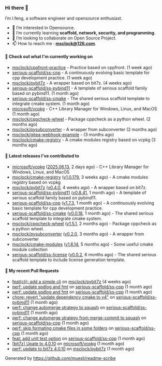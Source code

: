 ### Hi there 👋

I’m l.feng, a software engineer and opensource enthusiast.

- 👀 I’m interested in Opensource.
- 🌱 I’m currently learning **scaffold, network, security, and programming**.
- 💞️ I’m looking to collaborate on Open Source Project.
- 📫 How to reach me : **msclock@126.com**.

#### 👷 Check out what I'm currently working on

- [msclock/cppfront-practice](https://github.com/msclock/cppfront-practice) - Practice based on cppfront. (1 week ago)
- [serious-scaffold/ss-cpp](https://github.com/serious-scaffold/ss-cpp) - A continuously evolving basic template for cpp development practice. (1 week ago)
- [msclock/pybit7z](https://github.com/msclock/pybit7z) - A wrapper based on bit7z. (4 weeks ago)
- [serious-scaffold/ss-pybind11](https://github.com/serious-scaffold/ss-pybind11) - A template of serious scaffold family based on pybind11. (1 month ago)
- [serious-scaffold/ss-cmake](https://github.com/serious-scaffold/ss-cmake) - The shared serious scaffold template to integrate cmake system. (1 month ago)
- [microsoft/vcpkg](https://github.com/microsoft/vcpkg) - C&#43;&#43; Library Manager for Windows, Linux, and MacOS (1 month ago)
- [msclock/cppcheck-wheel](https://github.com/msclock/cppcheck-wheel) - Package cppcheck as a python wheel. (2 months ago)
- [msclock/pysubconverter](https://github.com/msclock/pysubconverter) - A wrapper from subconverter (2 months ago)
- [msclock/gitea-webhook-example](https://github.com/msclock/gitea-webhook-example) -  (3 months ago)
- [msclock/cmake-registry](https://github.com/msclock/cmake-registry) - A cmake modules registry based on vcpkg (3 months ago)

#### 🔭 Latest releases I've contributed to

- [microsoft/vcpkg](https://github.com/microsoft/vcpkg) ([2025.06.13](https://github.com/microsoft/vcpkg/releases/tag/2025.06.13), 2 days ago) - C&#43;&#43; Library Manager for Windows, Linux, and MacOS
- [msclock/cmake-registry](https://github.com/msclock/cmake-registry) ([v1.0.179](https://github.com/msclock/cmake-registry/releases/tag/v1.0.179), 3 weeks ago) - A cmake modules registry based on vcpkg
- [msclock/pybit7z](https://github.com/msclock/pybit7z) ([v0.4.0](https://github.com/msclock/pybit7z/releases/tag/v0.4.0), 4 weeks ago) - A wrapper based on bit7z.
- [serious-scaffold/ss-pybind11](https://github.com/serious-scaffold/ss-pybind11) ([v0.8.41](https://github.com/serious-scaffold/ss-pybind11/releases/tag/v0.8.41), 1 month ago) - A template of serious scaffold family based on pybind11.
- [serious-scaffold/ss-cpp](https://github.com/serious-scaffold/ss-cpp) ([v1.7.3](https://github.com/serious-scaffold/ss-cpp/releases/tag/v1.7.3), 1 month ago) - A continuously evolving basic template for cpp development practice.
- [serious-scaffold/ss-cmake](https://github.com/serious-scaffold/ss-cmake) ([v0.0.18](https://github.com/serious-scaffold/ss-cmake/releases/tag/v0.0.18), 1 month ago) - The shared serious scaffold template to integrate cmake system.
- [msclock/cppcheck-wheel](https://github.com/msclock/cppcheck-wheel) ([v1.5.1](https://github.com/msclock/cppcheck-wheel/releases/tag/v1.5.1), 2 months ago) - Package cppcheck as a python wheel.
- [msclock/pysubconverter](https://github.com/msclock/pysubconverter) ([v0.2.0](https://github.com/msclock/pysubconverter/releases/tag/v0.2.0), 3 months ago) - A wrapper from subconverter
- [msclock/cmake-modules](https://github.com/msclock/cmake-modules) ([v1.6.14](https://github.com/msclock/cmake-modules/releases/tag/v1.6.14), 5 months ago) - Some useful cmake module collection
- [serious-scaffold/ss-license](https://github.com/serious-scaffold/ss-license) ([v0.0.2](https://github.com/serious-scaffold/ss-license/releases/tag/v0.0.2), 6 months ago) - The shared serious scaffold template to include license generation template.

#### 🔨 My recent Pull Requests

- [feat(cli): add a simple cli](https://github.com/msclock/pybit7z/pull/97) on [msclock/pybit7z](https://github.com/msclock/pybit7z) (4 weeks ago)
- [perf: update spdlog and fmt](https://github.com/serious-scaffold/ss-cpp/pull/526) on [serious-scaffold/ss-cpp](https://github.com/serious-scaffold/ss-cpp) (1 month ago)
- [perf: update spdlog and fmt](https://github.com/serious-scaffold/ss-cpp/pull/525) on [serious-scaffold/ss-cpp](https://github.com/serious-scaffold/ss-cpp) (1 month ago)
- [chore: revert &#34;update dependency cmake to v4&#34;](https://github.com/serious-scaffold/ss-pybind11/pull/179) on [serious-scaffold/ss-pybind11](https://github.com/serious-scaffold/ss-pybind11) (1 month ago)
- [perf: change automerge strategy to squash](https://github.com/serious-scaffold/ss-pybind11/pull/176) on [serious-scaffold/ss-pybind11](https://github.com/serious-scaffold/ss-pybind11) (1 month ago)
- [perf: change automerge strategy from merge-commit to squash](https://github.com/serious-scaffold/ss-cpp/pull/523) on [serious-scaffold/ss-cpp](https://github.com/serious-scaffold/ss-cpp) (1 month ago)
- [perf: skip formating cmake files in some folders](https://github.com/serious-scaffold/ss-cpp/pull/509) on [serious-scaffold/ss-cpp](https://github.com/serious-scaffold/ss-cpp) (1 month ago)
- [feat: add unit test option](https://github.com/serious-scaffold/ss-cpp/pull/508) on [serious-scaffold/ss-cpp](https://github.com/serious-scaffold/ss-cpp) (1 month ago)
- [[bit7z] Upate to 4.0.10](https://github.com/microsoft/vcpkg/pull/45245) on [microsoft/vcpkg](https://github.com/microsoft/vcpkg) (1 month ago)
- [perf: update to bit7z 4.0.10](https://github.com/msclock/pybit7z/pull/84) on [msclock/pybit7z](https://github.com/msclock/pybit7z) (1 month ago)

Generated by https://github.com/muesli/readme-scribe
